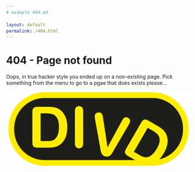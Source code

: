 ```yaml
---
# example 404.md

layout: default
permalink: /404.html
---
```

# 404 - Page not found

Oops, in true hacker style you ended up on a non-existing page. Pick something from the menu to go to a pgae that does exists please...

![broken DIVD logo](/assets/images/404divd.svg "Broken DIVD logo")
